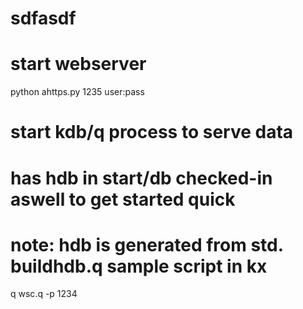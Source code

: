 # sdfasdf

# start webserver
python ahttps.py 1235 user:pass

# start kdb/q process to serve data
# has hdb in start/db checked-in aswell to get started quick
# note: hdb is generated from std. buildhdb.q sample script in kx 
q wsc.q -p 1234

